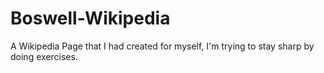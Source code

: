 # Boswell-Wikipedia

A Wikipedia Page that I had created for myself, I'm trying to stay sharp by doing exercises.
